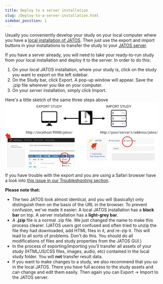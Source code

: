 ```yaml
---
title: Deploy to a server installation
slug: /Deploy-to-a-server-installation.html
sidebar_position: 1
---
```


Usually you conveniently develop your study on your local computer where you have a [local installation of JATOS](Installation.html). Then just use the export and import buttons in your installations to transfer the study to your [JATOS server](JATOS-on-a-server.html).

If you have a server already, you will need to take your ready-to-run study from your local installation and deploy it to the server. In order to do this:
1. On your *local* JATOS installation, where your study is, click on the study you want to export on the left sidebar. 
1. On the Study bar, click Export. A pop-up window will appear. Save the .jzip file wherever you like on your computer.  
1. On your *server* installation, simply click Import. 

Here's a little sketch of the same three steps above
![jzip workflow](/img/jzipWorkflow.png)

If you have trouble with the export and you are using a Safari browser have a look into [this issue in our Troubleshooting section](Troubleshooting.html#downloading-a-study--exporting-a-study-fails-eg-in-safari-browsers).


**Please note that:**

* The two JATOS look almost identical, and you will (basically) only distinguish them on the basis of the URL in the browser. To prevent confusion, we've made it easier: A local JATOS installation has a **black bar** on top. A server installation has a **light-grey bar**. 
* A **.jzip** file is a normal .zip file. We just changed the name to make this process clearer. (JATOS users got confused and often tried to unzip the file they had downloaded, add HTML files in it, and re-zip it. This will lead to all sorts of problems. Don't do this. 
You should do all modifications of files and study properties from the JATOS GUI.)
* In the process of exporting/importing you'll transfer all assets of your study (HTML/JS/CSS files, images, audio, etc) contained in the local study folder. You will **not** transfer result data. 
* If you want to make changes to a study, we also recommend that you so in the local JATOS. There you have full access to the study assets and can change and edit them easily. Then again you can Export → Import to the JATOS server. 



